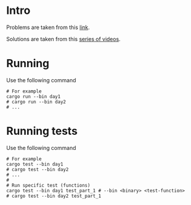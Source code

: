 # Intro

Problems are taken from this [link](https://adventofcode.com/2021).

Solutions are taken from this [series of videos](https://www.youtube.com/watch?v=AQQTtZCBEdE&list=PLbtjxiXev6lrYBfHl_mhWIPoEV1RAvHhF).

# Running

Use the following command

```shell
# For example
cargo run --bin day1
# cargo run --bin day2
# ...
```

# Running tests

Use the following command

```shell
# For example
cargo test --bin day1
# cargo test --bin day2
# ...
#
# Run specific test (functions)
cargo test --bin day1 test_part_1 # --bin <binary> <test-function>
# cargo test --bin day2 test_part_1
```
